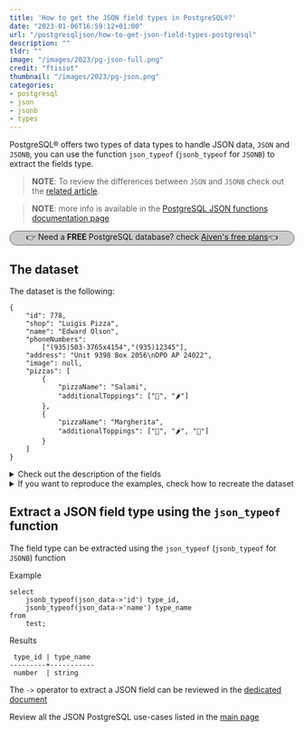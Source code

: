 ```yaml
---
title: 'How to get the JSON field types in PostgreSQL®?'
date: "2023-01-06T16:59:12+01:00"
url: "/postgresqljson/how-to-get-json-field-types-postgresql"
description: ""
tldr: ""
image: "/images/2023/pg-json-full.png"
credit: "ftisiot"
thumbnail: "/images/2023/pg-json.png"
categories:
- postgresql
- json
- jsonb
- types
---
```


PostgreSQL® offers two types of data types to handle JSON data, `JSON` and `JSONB`, you can use the function `json_typeof` (`jsonb_typeof` for `JSONB`) to extract the fields type.

<!--more-->

> **NOTE**: To review the differences between `JSON` and `JSONB` check out the [related article](/postgresqljson/what-are-the-differences-json-jsonb-postgresql).

> **NOTE**: more info is available in the [PostgreSQL JSON functions documentation page](https://www.postgresql.org/docs/current/functions-json.html)

<p style="background: #cccccc;border: 1px solid #666666;border-radius: 15px;text-align: center;">👉 Need a <b>FREE</b> PostgreSQL database? check <a href="https://go.aiven.io/francesco-signup">Aiven's free plans</a>👈</p>

## The dataset

The dataset is the following:

```
{
    "id": 778,
    "shop": "Luigis Pizza",
    "name": "Edward Olson",
    "phoneNumbers":
        ["(935)503-3765x4154","(935)12345"],
    "address": "Unit 9398 Box 2056\nDPO AP 24022",
    "image": null,
    "pizzas": [
        {
            "pizzaName": "Salami",
            "additionalToppings": ["🥓", "🌶️"]
        },
        {
            "pizzaName": "Margherita",
            "additionalToppings": ["🍌", "🌶️", "🍍"]
        }
    ]
}
```

<details>
  <summary>Check out the description of the fields</summary>
The following examples use a pizza order dataset with an order having:

* `id`: 778
* `shop`: "Luigis Pizza"
* `name`: "Edward Olson"
* `phoneNumbers`:["(935)503-3765x4154","(935)12345"]
* `address`: "Unit 9398 Box 2056\nDPO AP 24022"
* `image`: null
* and two pizzas contained in the `pizzas` item:

```
[
    {
        "pizzaName": "Salami",
        "additionalToppings": ["🥓", "🌶️"]
    },
    {
        "pizzaName": "Margherita",
        "additionalToppings": ["🍌", "🌶️", "🍍"]
    }
]
```
</details>
<details>
  <summary>If you want to reproduce the examples, check how to recreate the dataset</summary>

It can be recreated with the following script:

```
create table test(id serial, json_data jsonb);

insert into test(json_data) values (
'{
    "id": 778,
    "shop": "Luigis Pizza",
    "name": "Edward Olson",
    "phoneNumbers":
        ["(935)503-3765x4154","(935)12345"],
    "address": "Unit 9398 Box 2056\nDPO AP 24022",
    "image": null,
    "pizzas": [
        {
            "pizzaName": "Salami",
            "additionalToppings": ["🥓", "🌶️"]
        },
        {
            "pizzaName": "Margherita",
            "additionalToppings": ["🍌", "🌶️", "🍍"]
        }
    ]
}');
```

</details>

## Extract a JSON field type using the `json_typeof` function

The field type can be extracted using the `json_typeof` (`jsonb_typeof` for `JSONB`) function

Example

```
select 
    jsonb_typeof(json_data->'id') type_id,
    jsonb_typeof(json_data->'name') type_name
from 
    test;
```

Results

```
 type_id | type_name
---------+-----------
 number  | string
```

The `->` operator to extract a JSON field can be reviewed in the [dedicated document](/postgresqljson/how-to-extract-field-from-json-postgresql)

Review all the JSON PostgreSQL use-cases listed in the [main page](/postgresqljson/main)